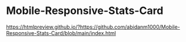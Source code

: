# Mobile-Responsive-Stats-Card

https://htmlpreview.github.io/?https://github.com/abidanm1000/Mobile-Responsive-Stats-Card/blob/main/index.html
